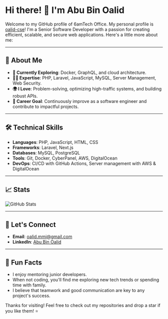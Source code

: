 <!--
**oalid-cse/oalid-cse** is a ✨ _special_ ✨ repository because its `README.md` (this file) appears on your GitHub profile.


Here are some ideas to get you started:

- 🔭 I’m currently working on ...
- 🌱 I’m currently learning ...
- 👯 I’m looking to collaborate on ...
- 🤔 I’m looking for help with ...
- 💬 Ask me about ...
- 📫 How to reach me: ...
- 😄 Pronouns: ...
- ⚡ Fun fact: ...
-->

# Hi there! 👋 I'm Abu Bin Oalid

Welcome to my GitHub profile of 6amTech Office. My personal profile is [oalid-cse](https://github.com/oalid-cse/)! I'm a Senior Software Developer with a passion for creating efficient, scalable, and secure web applications. Here's a little more about me:

---

## 🚀 About Me

- **🌱 Currently Exploring**: Docker, GraphQL, and cloud architecture.
- **👨‍💻 Expertise**: PHP, Laravel, JavaScript, MySQL, Server Management, Web Security.
- **🌍 I Love**: Problem-solving, optimizing high-traffic systems, and building robust APIs.
- **🎯 Career Goal**: Continuously improve as a software engineer and contribute to impactful projects.

---

## 🛠️ Technical Skills

- **Languages**: PHP, JavaScript, HTML, CSS
- **Frameworks**: Laravel, Next.js
- **Databases**: MySQL, PostgreSQL
- **Tools**: Git, Docker, CyberPanel, AWS, DigitalOcean
- **DevOps**: CI/CD with GitHub Actions, Server management with AWS & DigitalOcean

---

## 📈 Stats

![GitHub Stats](https://github-readme-stats.vercel.app/api?username=oalid-cse&show_icons=true&theme=radical)

---

## 🔗 Let's Connect

- **Email**: [oalid.mmj@gmail.com](mailto:oalid.mmj@gmail.com)
- **LinkedIn**: [Abu Bin Oalid](https://bd.linkedin.com/in/abu-bin-oalid)
<!-- - **Website**: [abubinol.dev](https://abubinol.dev) -->

---

## 🌟 Fun Facts

- I enjoy mentoring junior developers.
- When not coding, you'll find me exploring new tech trends or spending time with family.
- I believe that teamwork and good communication are key to any project's success.

Thanks for visiting! Feel free to check out my repositories and drop a star if you like them! ⭐
